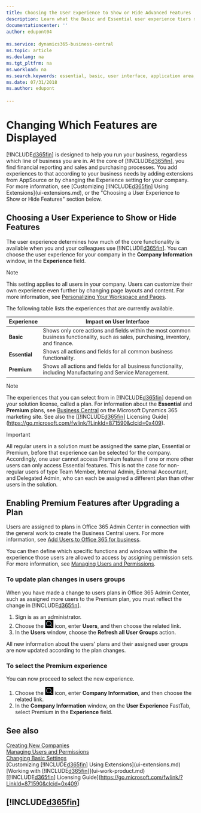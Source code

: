 ```yaml
---
title: Choosing the User Experience to Show or Hide Advanced Features | Microsoft Docs
description: Learn what the Basic and Essential user experience tiers mean for the user interface, application areas, and your company.
documentationcenter: ''
author: edupont04

ms.service: dynamics365-business-central
ms.topic: article
ms.devlang: na
ms.tgt_pltfrm: na
ms.workload: na
ms.search.keywords: essential, basic, user interface, application area, experience
ms.date: 07/31/2018
ms.author: edupont

---
```

# Changing Which Features are Displayed
[!INCLUDE[d365fin](includes/d365fin_md.md)] is designed to help you run your business, regardless which line of business you are in. At the core of [!INCLUDE[d365fin](includes/d365fin_md.md)], you find financial reporting and sales and purchasing processes. You add experiences to that according to your business needs by adding extensions from AppSource or by changing the Experience setting for your company. For more information, see [Customizing [!INCLUDE[d365fin](includes/d365fin_md.md)] Using Extensions](ui-extensions.md), or the "Choosing a User Experience to Show or Hide Features" section below.

## Choosing a User Experience to Show or Hide Features
The user experience determines how much of the core functionality is available when you and your colleagues use [!INCLUDE[d365fin](includes/d365fin_md.md)]. You can choose the user experience for your company in the **Company Information** window, in the **Experience** field.

> [!NOTE]  
> This setting applies to all users in your company. Users can customize their own experience even further by changing page layouts and content. For more information, see [Personalizing Your Workspace and Pages](ui-personalization-user.md).  

The following table lists the experiences that are currently available.

| Experience | Impact on User Interface |
| --- | --- |
| **Basic** |Shows only core actions and fields within the most common business functionality, such as sales, purchasing, inventory, and finance. |
| **Essential** |Shows all actions and fields for all common business functionality.|
| **Premium** |Shows all actions and fields for all business functionality, including Manufacturing and Service Management.|

> [!NOTE]  
> The experiences that you can select from in [!INCLUDE[d365fin](includes/d365fin_md.md)] depend on your solution license, called a plan. For information about the **Essential** and **Premium** plans, see [Business Central](https://go.microsoft.com/fwlink/?linkid=870242) on the Microsoft Dynamics 365 marketing site. See also the [[!INCLUDE[d365fin](includes/d365fin_md.md)] Licensing Guide](https://go.microsoft.com/fwlink/?LinkId=871590&clcid=0x409).

> [!IMPORTANT]  
> All regular users in a solution must be assigned the same plan, Essential or Premium, before that experience can be selected for the company. Accordingly, one user cannot access Premium features if one or more other users can only access Essential features. This is not the case for non-regular users of type Team Member, Internal Admin, External Accountant, and Delegated Admin, who can each be assigned a different plan than other users in the solution.

## Enabling Premium Features after Upgrading a Plan
Users are assigned to plans in Office 365 Admin Center in connection with the general work to create the Business Central users. For more information, see [Add Users to Office 365 for business](https://support.office.com/en-us/article/Add-users-to-Office-365-for-business-435ccec3-09dd-4587-9ebd-2f3cad6bc2bc).

You can then define which specific functions and windows within the experience those users are allowed to access by assigning permission sets. For more information, see [Managing Users and Permissions](ui-how-users-permissions.md).

### To update plan changes in users groups
When you have made a change to users plans in Office 365 Admin Center, such as assigned more users to the Premium plan, you must reflect the change in [!INCLUDE[d365fin](includes/d365fin_md.md)].

1. Sign is as an administrator.
2. Choose the ![Search for Page or Report](media/ui-search/search_small.png "Search for Page or Report icon") icon, enter **Users**, and then choose the related link.
3. In the **Users** window, choose the **Refresh all User Groups** action.

All new information about the users’ plans and their assigned user groups are now updated according to the plan changes.

### To select the Premium experience
You can now proceed to select the new experience.
1. Choose the ![Search for Page or Report](media/ui-search/search_small.png "Search for Page or Report icon") icon, enter **Company Information**, and then choose the related link.
2. In the **Company Information** window, on the **User Experience** FastTab, select Premium  in the **Experience** field.

## See also
[Creating New Companies](about-new-company.md)  
[Managing Users and Permissions](ui-how-users-permissions.md)    
[Changing Basic Settings](ui-change-basic-settings.md)  
[Customizing [!INCLUDE[d365fin](includes/d365fin_md.md)] Using Extensions](ui-extensions.md)  
[Working with [!INCLUDE[d365fin](includes/d365fin_md.md)]](ui-work-product.md)  
[[!INCLUDE[d365fin](includes/d365fin_md.md)] Licensing Guide](https://go.microsoft.com/fwlink/?LinkId=871590&clcid=0x409)

## [!INCLUDE[d365fin](includes/free_trial_md.md)]  
